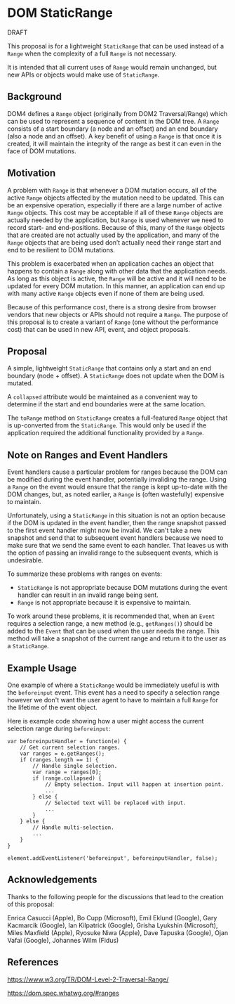 # DOM StaticRange

DRAFT

This proposal is for a lightweight `StaticRange` that can be used
instead of a `Range` when the complexity of a full `Range` is not necessary.

It is intended that all current uses of `Range` would remain unchanged, but
new APIs or objects would make use of `StaticRange`.

## Background

DOM4 defines a `Range` object (originally from DOM2 Traversal/Range) which can
be used to represent a sequence of content in the DOM tree. A `Range` consists
of a start boundary (a node and an offset) and an end boundary (also a node
and an offset). A key benefit of using a `Range` is that once it is created, it
will maintain the integrity of the range as best it can even in the face
of DOM mutations.

## Motivation

A problem with `Range` is that whenever a DOM mutation occurs, all of the active
`Range` objects affected by the mutation need to be updated. This can be an expensive
operation, especially if there are a large number of active `Range` objects. This cost
may be acceptable if all of these `Range` objects are actually needed by the application,
but `Range` is used whenever we need to record start- and end-positions.
Because of this, many of the `Range` objects that are created are not actually used by
the application, and many of the `Range` objects that are being used don’t actually need
their range start and end to be resilient to DOM mutations.

This problem is exacerbated when an application caches an object that happens to
contain a `Range` along with other data that the application needs. As long as this
object is active, the `Range` will be active and it will need to be updated for
every DOM mutation. In this manner, an application can end up with many active
`Range` objects even if none of them are being used.

Because of this performance cost, there is a strong desire from browser vendors that
new objects or APIs should not require a `Range`. The purpose of this proposal is to
create a variant of `Range` (one without the performance cost) that can be used in 
new API, event, and object proposals.

## Proposal

A simple, lightweight `StaticRange` that contains only a start and an end boundary
(node + offset). A `StaticRange` does not update when the DOM is mutated.

A `collapsed` attribute would be maintained as a convenient way to determine if the
start and end boundaries were at the same location.

The `toRange` method on `StaticRange` creates a full-featured `Range` object that is
up-converted from the `StaticRange`. This would only be used if the application
required the additional functionality provided by a `Range`.

## Note on Ranges and Event Handlers

Event handlers cause a particular problem for ranges because the DOM can be
modified during the event handler, potentially invaliding the range.
Using a `Range` on the event would ensure that the range is kept up-to-date with
the DOM changes, but, as noted earlier, a `Range` is (often wastefully) expensive
to maintain.

Unfortunately, using a `StaticRange` in this situation is not an option because if
the DOM is updated in the event handler, then the range snapshot passed to the first
event handler might now be invalid. We can't take a new snapshot and send that to
subsequent event handlers because we need to make sure that we send the same event
to each handler.
That leaves us with the option of passing an invalid range to the subsequent events,
which is undesirable.

To summarize these problems with ranges on events:

* `StaticRange` is not appropriate because DOM mutations during the event handler
can result in an invalid range being sent.
* `Range` is not appropriate because it is expensive to maintain.

To work around these problems, it is recommended that, when an `Event` requires a
selection range, a new method (e.g., `getRanges()`) should be added to the `Event`
that can be used when the user needs the range.
This method will take a snapshot of the current range and return
it to the user as a `StaticRange`.

## Example Usage

One example of where a `StaticRange` would be immediately useful is with the
`beforeinput` event. This event has a need to specify a selection range however we don't
want the user agent to have to maintain a full `Range` for the lifetime of the event object.

Here is example code showing how a user might access the current selection range during
`beforeinput`:

    var beforeinputHandler = function(e) {
        // Get current selection ranges.
        var ranges = e.getRanges();
        if (ranges.length == 1) {
            // Handle single selection.
            var range = ranges[0];
            if (range.collapsed) {
                // Empty selection. Input will happen at insertion point.
                ...
            } else {
                // Selected text will be replaced with input.
                ...
            }
        } else {
            // Handle multi-selection.
            ...
        }
    }
    
    element.addEventListener('beforeinput', beforeinputHandler, false);

## Acknowledgements

Thanks to the following people for the discussions that lead to the creation
of this proposal:

Enrica Casucci (Apple),
Bo Cupp (Microsoft),
Emil Eklund (Google),
Gary Kacmarcik (Google),
Ian Kilpatrick (Google),
Grisha Lyukshin (Microsoft),
Miles Maxfield (Apple),
Ryosuke Niwa (Apple),
Dave Tapuska (Google),
Ojan Vafai (Google),
Johannes Wilm (Fidus)

## References

https://www.w3.org/TR/DOM-Level-2-Traversal-Range/

https://dom.spec.whatwg.org/#ranges
